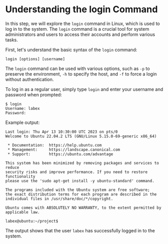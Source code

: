 # Understanding the login Command

In this step, we will explore the `login` command in Linux, which is used to log in to the system. The `login` command is a crucial tool for system administrators and users to access their accounts and perform various tasks.

First, let's understand the basic syntax of the `login` command:

```
login [options] [username]
```

The `login` command can be used with various options, such as `-p` to preserve the environment, `-h` to specify the host, and `-f` to force a login without authentication.

To log in as a regular user, simply type `login` and enter your username and password when prompted:

```
$ login
Username: labex
Password:
```

Example output:

```
Last login: Thu Apr 13 10:30:00 UTC 2023 on pts/0
Welcome to Ubuntu 22.04.2 LTS (GNU/Linux 5.15.0-69-generic x86_64)

 * Documentation:  https://help.ubuntu.com
 * Management:     https://landscape.canonical.com
 * Support:        https://ubuntu.com/advantage

This system has been minimized by removing packages and services to reduce
security risks and improve performance. If you need to restore functionality
please use the 'sudo apt-get install -y ubuntu-standard' command.

The programs included with the Ubuntu system are free software;
the exact distribution terms for each program are described in the
individual files in /usr/share/doc/*/copyright.

Ubuntu comes with ABSOLUTELY NO WARRANTY, to the extent permitted by
applicable law.

labex@ubuntu:~/project$
```

The output shows that the user `labex` has successfully logged in to the system.
